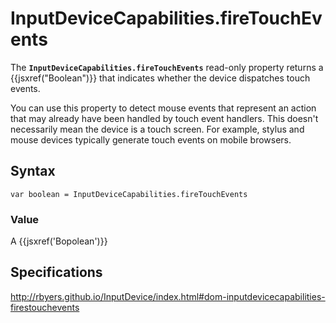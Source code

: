 # InputDeviceCapabilities.fireTouchEvents

The **`InputDeviceCapabilities.fireTouchEvents`** read-only property returns a {{jsxref("Boolean")}} that indicates whether the device dispatches touch events.

You can use this property to detect mouse events that represent an action that may already have been handled by touch event handlers. This doesn't necessarily mean the device is a touch screen. For example, stylus and mouse devices typically generate touch events on mobile browsers.

## Syntax

`var boolean = InputDeviceCapabilities.fireTouchEvents`

### Value
A {{jsxref('Bopolean')}}

## Specifications

http://rbyers.github.io/InputDevice/index.html#dom-inputdevicecapabilities-firestouchevents
